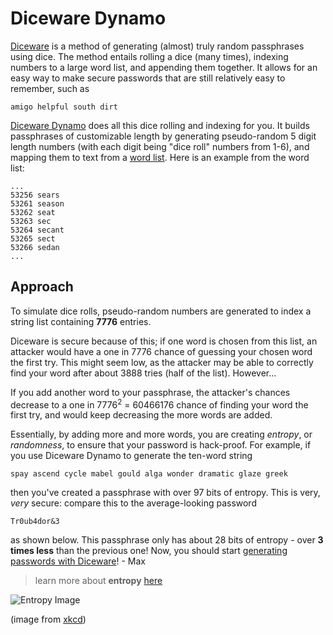 # Diceware Dynamo
[Diceware](http://world.std.com/~reinhold/diceware.html) is a method of generating (almost) truly random passphrases using dice. The method entails rolling a dice (many times), indexing numbers to a large word list, and appending them together. It allows for an easy way to make secure passwords that are still relatively easy to remember, such as
```shell
amigo helpful south dirt
```

[Diceware Dynamo](https://maxlambda.github.io/diceware-dynamo/) does all this dice rolling and indexing for you. It builds passphrases of customizable length by generating pseudo-random 5 digit length numbers (with each digit being "dice roll" numbers from 1-6), and mapping them to text from a [word list](http://world.std.com/~reinhold/diceware.wordlist.asc). Here is an example from the word list:
```shell
...
53256 sears
53261 season
53262 seat
53263 sec
53264 secant
53265 sect
53266 sedan
...
```

## Approach
To simulate dice rolls, pseudo-random numbers are generated to index a string list containing **7776** entries.

Diceware is secure because of this; if one word is chosen from this list, an attacker would have a one in 7776 chance of guessing your chosen word the first try. This might seem low, as the attacker may be able to correctly find your word after about 3888 tries (half of the list). However...

If you add another word to your passphrase, the attacker's chances decrease to a one in 7776<sup>2</sup> = 60466176 chance of finding your word the first try, and would keep decreasing the more words are added.

Essentially, by adding more and more words, you are creating *entropy*, or *randomness*, to ensure that your password is hack-proof. For example, if you use Diceware Dynamo to generate the ten-word string
```shell
spay ascend cycle mabel gould alga wonder dramatic glaze greek
```
then you've created a passphrase with over 97 bits of entropy. This is very, *very* secure: compare this to the average-looking password
```shell
Tr0ub4dor&3
```
as shown below. This passphrase only has about 28 bits of entropy - over **3 times less** than the previous one! Now, you should start [generating passwords with Diceware](https://maxlambda.github.io/diceware-dynamo/)! - Max 

> learn more about **entropy** [here](https://www.pleacher.com/mp/mlessons/algebra/entropy.html)


![Entropy Image](https://imgs.xkcd.com/comics/password_strength.png)

(image from [xkcd](https://xkcd.com/936/))
